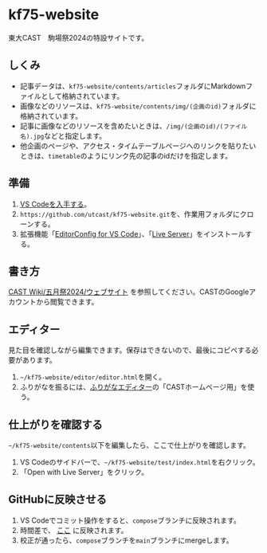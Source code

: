 # kf75-website
東大CAST　駒場祭2024の特設サイトです。

## しくみ
- 記事データは、`kf75-website/contents/articles`フォルダにMarkdownファイルとして格納されています。
- 画像などのリソースは、`kf75-website/contents/img/(企画のid)`フォルダに格納されています。
- 記事に画像などのリソースを含めたいときは、`/img/(企画のid)/(ファイル名).jpg`などと指定します。
- 他企画のページや、アクセス・タイムテーブルページへのリンクを貼りたいときは、`timetable`のようにリンク先の記事のidだけを指定します。

## 準備
1. [VS Codeを入手する](https://code.visualstudio.com/)。
2. `https://github.com/utcast/kf75-website.git`を、作業用フォルダにクローンする。
3. 拡張機能「[EditorConfig for VS Code](https://marketplace.visualstudio.com/items?itemName=EditorConfig.EditorConfig)」、「[Live Server](https://marketplace.visualstudio.com/items?itemName=ritwickdey.LiveServer)」をインストールする。

## 書き方
[CAST Wiki/五月祭2024/ウェブサイト](https://wiki.utcast-mate.com/index.php?title=%E4%BA%94%E6%9C%88%E7%A5%AD2024/%E3%82%A6%E3%82%A7%E3%83%96%E3%82%B5%E3%82%A4%E3%83%88)
を参照してください。CASTのGoogleアカウントから閲覧できます。

## エディター
見た目を確認しながら編集できます。保存はできないので、最後にコピペする必要があります。
1. `~/kf75-website/editor/editor.html`を開く。
2. ふりがなを振るには、[ふりがなエディター](https://bull-frog.github.io/ruby-editor/)の「CASTホームページ用」を使う。

## 仕上がりを確認する
`~/kf75-website/contents`以下を編集したら、ここで仕上がりを確認します。
1. VS Codeのサイドバーで、`~/kf75-website/test/index.html`を右クリック。
2. 「Open with Live Server」をクリック。

## GitHubに反映させる
1. VS Codeでコミット操作をすると、`compose`ブランチに反映されます。
2. 時間差で、 [ここ](https://utcast.github.io/kf75-website/test/) に反映されます。
3. 校正が通ったら、`compose`ブランチを`main`ブランチにmergeします。
